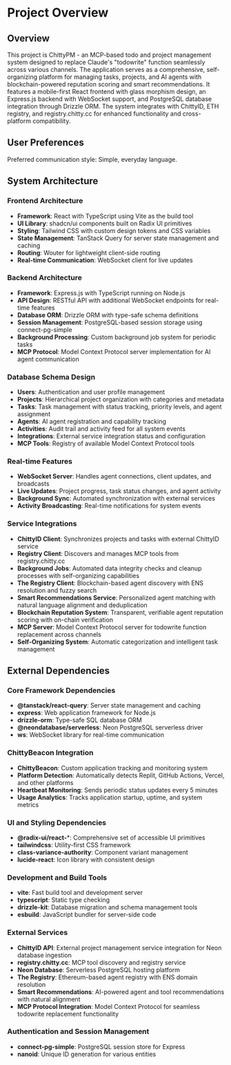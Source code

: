 # Project Overview

## Overview

This project is ChittyPM - an MCP-based todo and project management system designed to replace Claude's "todowrite" function seamlessly across various channels. The application serves as a comprehensive, self-organizing platform for managing tasks, projects, and AI agents with blockchain-powered reputation scoring and smart recommendations. It features a mobile-first React frontend with glass morphism design, an Express.js backend with WebSocket support, and PostgreSQL database integration through Drizzle ORM. The system integrates with ChittyID, ETH registry, and registry.chitty.cc for enhanced functionality and cross-platform compatibility.

## User Preferences

Preferred communication style: Simple, everyday language.

## System Architecture

### Frontend Architecture
- **Framework**: React with TypeScript using Vite as the build tool
- **UI Library**: shadcn/ui components built on Radix UI primitives
- **Styling**: Tailwind CSS with custom design tokens and CSS variables
- **State Management**: TanStack Query for server state management and caching
- **Routing**: Wouter for lightweight client-side routing
- **Real-time Communication**: WebSocket client for live updates

### Backend Architecture
- **Framework**: Express.js with TypeScript running on Node.js
- **API Design**: RESTful API with additional WebSocket endpoints for real-time features
- **Database ORM**: Drizzle ORM with type-safe schema definitions
- **Session Management**: PostgreSQL-based session storage using connect-pg-simple
- **Background Processing**: Custom background job system for periodic tasks
- **MCP Protocol**: Model Context Protocol server implementation for AI agent communication

### Database Schema Design
- **Users**: Authentication and user profile management
- **Projects**: Hierarchical project organization with categories and metadata
- **Tasks**: Task management with status tracking, priority levels, and agent assignment
- **Agents**: AI agent registration and capability tracking
- **Activities**: Audit trail and activity feed for all system events
- **Integrations**: External service integration status and configuration
- **MCP Tools**: Registry of available Model Context Protocol tools

### Real-time Features
- **WebSocket Server**: Handles agent connections, client updates, and broadcasts
- **Live Updates**: Project progress, task status changes, and agent activity
- **Background Sync**: Automated synchronization with external services
- **Activity Broadcasting**: Real-time notifications for system events

### Service Integrations
- **ChittyID Client**: Synchronizes projects and tasks with external ChittyID service
- **Registry Client**: Discovers and manages MCP tools from registry.chitty.cc
- **Background Jobs**: Automated data integrity checks and cleanup processes with self-organizing capabilities
- **The Registry Client**: Blockchain-based agent discovery with ENS resolution and fuzzy search
- **Smart Recommendations Service**: Personalized agent matching with natural language alignment and deduplication
- **Blockchain Reputation System**: Transparent, verifiable agent reputation scoring with on-chain verification
- **MCP Server**: Model Context Protocol server for todowrite function replacement across channels
- **Self-Organizing System**: Automatic categorization and intelligent task management

## External Dependencies

### Core Framework Dependencies
- **@tanstack/react-query**: Server state management and caching
- **express**: Web application framework for Node.js
- **drizzle-orm**: Type-safe SQL database ORM
- **@neondatabase/serverless**: Neon PostgreSQL serverless driver
- **ws**: WebSocket library for real-time communication

### ChittyBeacon Integration
- **ChittyBeacon**: Custom application tracking and monitoring system
- **Platform Detection**: Automatically detects Replit, GitHub Actions, Vercel, and other platforms
- **Heartbeat Monitoring**: Sends periodic status updates every 5 minutes
- **Usage Analytics**: Tracks application startup, uptime, and system metrics

### UI and Styling Dependencies
- **@radix-ui/react-***: Comprehensive set of accessible UI primitives
- **tailwindcss**: Utility-first CSS framework
- **class-variance-authority**: Component variant management
- **lucide-react**: Icon library with consistent design

### Development and Build Tools
- **vite**: Fast build tool and development server
- **typescript**: Static type checking
- **drizzle-kit**: Database migration and schema management tools
- **esbuild**: JavaScript bundler for server-side code

### External Services
- **ChittyID API**: External project management service integration for Neon database ingestion
- **registry.chitty.cc**: MCP tool discovery and registry service
- **Neon Database**: Serverless PostgreSQL hosting platform
- **The Registry**: Ethereum-based agent registry with ENS domain resolution
- **Smart Recommendations**: AI-powered agent and tool recommendations with natural alignment
- **MCP Protocol Integration**: Model Context Protocol for seamless todowrite replacement functionality

### Authentication and Session Management
- **connect-pg-simple**: PostgreSQL session store for Express
- **nanoid**: Unique ID generation for various entities